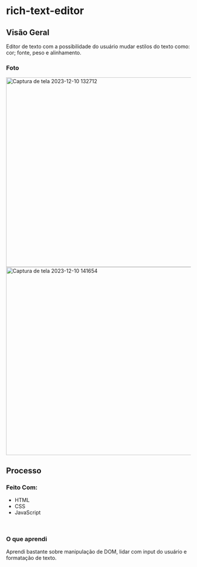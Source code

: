 # rich-text-editor
<h2>Visão Geral</h2>
<p> Editor de texto com a possibilidade do usuário mudar estilos do texto como: cor; fonte, peso e alinhamento. </p>
<h3> Foto </h3> 
<img width="518" alt="Captura de tela 2023-12-10 132712" src="https://github.com/vittorpeli/rich-text-editor/assets/58227840/59a2987c-f156-4d2f-b67f-8984bb27a795">
<img width="514" alt="Captura de tela 2023-12-10 141654" src="https://github.com/vittorpeli/rich-text-editor/assets/58227840/71a1390e-4ff5-4e63-8061-472f4428e5fe">
<br> 
<h2>Processo</h2>
<h3>Feito Com:</h3>
<ul>
  <li>HTML</li>
  <li>CSS</li>
  <li>JavaScript</li>
</ul>
<br>
<h3> O que aprendi </h3>
Aprendi bastante sobre manipulação de DOM, lidar com input do usuário e formatação de texto.
